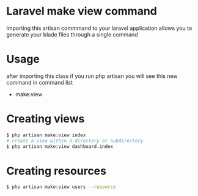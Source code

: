 # Laravel make view command
Importing this artisan commmand to your laravel application allows you to generate your blade files through a single command

# Usage
after importing this class if you run php artisan you will see this new command in command list
- make:view

# Creating views
```sh
$ php artisan make:view index
# create a view within a directory or subdirectory
$ php artisan make:view dashboard.index
```
# Creating resources
```sh
$ php artisan make:view users --resource
```
